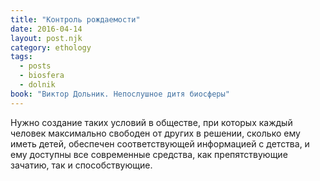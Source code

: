 ```yaml
---
title: "Контроль рождаемости"
date: 2016-04-14
layout: post.njk
category: ethology
tags:
  - posts
  - biosfera
  - dolnik
book: "Виктор Дольник. Непослушное дитя биосферы"
---
```


Нужно создание таких условий в обществе, при которых каждый человек максимально свободен от других в решении, сколько ему иметь детей, обеспечен соответствующей информацией с детства, и ему доступны все современные средства, как препятствующие зачатию, так и способствующие.
